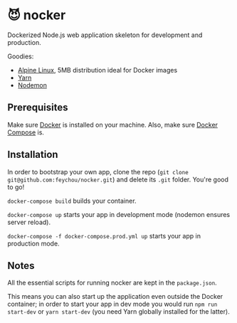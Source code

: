 # :smiling_imp: nocker
Dockerized Node.js web application skeleton for development and production.

Goodies:
- [Alpine Linux](https://hub.docker.com/_/alpine/), 5MB distribution ideal for Docker images
- [Yarn](https://yarnpkg.com/en/)
- [Nodemon](https://nodemon.io/)

## Prerequisites
Make sure [Docker](https://docs.docker.com/engine/installation/) is installed on your machine.
Also, make sure [Docker Compose](https://docs.docker.com/compose/install/) is.

## Installation
In order to bootstrap your own app, clone the repo (`git clone git@github.com:feychou/nocker.git`) and delete its `.git` folder. You're good to go!

`docker-compose build` builds your container.

`docker-compose up` starts your app in development mode (nodemon ensures server reload).

`docker-compose -f docker-compose.prod.yml up` starts your app in production mode.

## Notes

All the essential scripts for running nocker are kept in the `package.json`.

This means you can also start up the application even outside the Docker container; in order to start your app in dev mode you would run `npm run start-dev` or `yarn start-dev` (you need Yarn globally installed for the latter).
